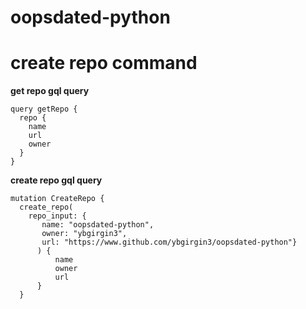 # oopsdated-python

# create repo command


**get repo gql query**
```gql
query getRepo {
  repo {
    name
    url
    owner
  }
}
```


**create repo gql query**
```gql
mutation CreateRepo {
  create_repo(
    repo_input: {
       name: "oopsdated-python", 
       owner: "ybgirgin3", 
       url: "https://www.github.com/ybgirgin3/oopsdated-python"}
      ) {
          name
          owner
          url
      }
  }
```



